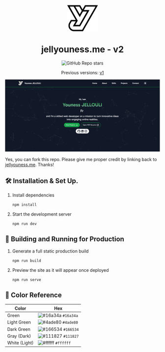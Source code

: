 <div align="center">
  <img alt="Logo" src="https://github.com/JellYouness/portfolio-v2/blob/master/assets/Logo.png" width="100" />
</div>
<h1 align="center">
  jellyouness.me - v2
</h1>
<p align="center">
  <img alt="GitHub Repo stars" src="https://img.shields.io/github/stars/JellYouness/portfolio-v2">
</p>
<p align="center">
  Previous versions:
  <a href="https://jellyouness.vercel.app" target="_blank">v1</a>
</p>

![demo](https://github.com/JellYouness/portfolio-v2/blob/master/public/images/projects/portfolio-v2.png)

Yes, you can fork this repo. Please give me proper credit by linking back to [jellyouness.me](https://jellyouness.me). Thanks!

## 🛠 Installation & Set Up.

1. Install dependencies

   ```sh
   npm install
   ```

2. Start the development server

   ```sh
   npm run dev
   ```

## 🚀 Building and Running for Production

1. Generate a full static production build

   ```sh
   npm run build
   ```

1. Preview the site as it will appear once deployed

   ```sh
   npm run serve
   ```

## 🎨 Color Reference

| Color           | Hex                                                                |
| --------------  | ------------------------------------------------------------------ |
| Green           | ![#16a34a](https://via.placeholder.com/10/16a34a?text=+) `#16a34a` |
| Light Green     | ![#4ade80](https://via.placeholder.com/10/4ade80?text=+) `#4ade80` |
| Dark Green      | ![#166534](https://via.placeholder.com/10/166534?text=+) `#166534` |
| Gray (Dark)     | ![#111827](https://via.placeholder.com/10/111827?text=+) `#111827` |
| White (Light)   | ![#ffffff](https://via.placeholder.com/10/ffffff?text=+) `#ffffff` |
